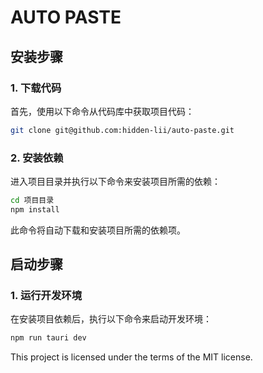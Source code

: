 # AUTO PASTE

## 安装步骤

### 1. 下载代码

首先，使用以下命令从代码库中获取项目代码：

```bash
git clone git@github.com:hidden-lii/auto-paste.git
```

### 2. 安装依赖

进入项目目录并执行以下命令来安装项目所需的依赖：

```bash
cd 项目目录
npm install
```

此命令将自动下载和安装项目所需的依赖项。

## 启动步骤

### 1. 运行开发环境

在安装项目依赖后，执行以下命令来启动开发环境：

```bash
npm run tauri dev
```

This project is licensed under the terms of the MIT license.
